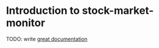 # Introduction to stock-market-monitor

TODO: write [great documentation](http://jacobian.org/writing/what-to-write/)
